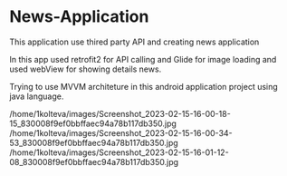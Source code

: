 # News-Application
This application use thired party API and creating news application

In this app used retrofit2 for API calling and Glide for image loading and used webView for showing details news.

Trying to use MVVM architeture in this android application project using java language.


/home/1kolteva/images/Screenshot_2023-02-15-16-00-18-15_830008f9ef0bbffaec94a78b117db350.jpg
/home/1kolteva/images/Screenshot_2023-02-15-16-00-34-53_830008f9ef0bbffaec94a78b117db350.jpg
/home/1kolteva/images/Screenshot_2023-02-15-16-01-12-08_830008f9ef0bbffaec94a78b117db350.jpg
